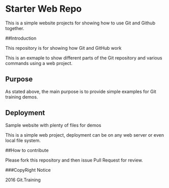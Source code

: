 # Starter Web Repo

This is a simple website projects for showing how
to use Git and Github together.

##Introduction

This repository is for showing how Git and GitHub work

This is an exmaple to show different parts of the Git repository
and various commands using a web project.

## Purpose

As stated above, the main purpose is to provide simple examples for Git
training demos.

## Deployment

Sample website with plenty of files for demos

This is a simple web project, deployment can be on any web server or even local
file system.

##How to contribute

Please fork this repository and then issue Pull Request for review.

###CopyRight Notice

2016 Git.Training
